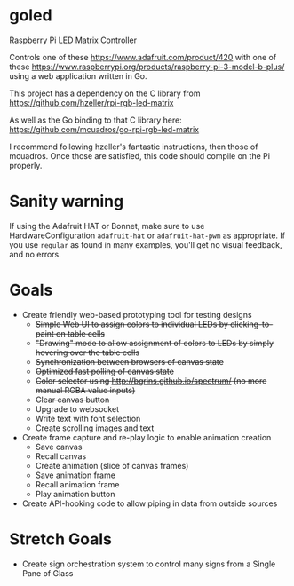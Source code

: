# goled
Raspberry Pi LED Matrix Controller

Controls one of these https://www.adafruit.com/product/420 with one of these https://www.raspberrypi.org/products/raspberry-pi-3-model-b-plus/ using a web application written in Go.

This project has a dependency on the C library from https://github.com/hzeller/rpi-rgb-led-matrix

As well as the Go binding to that C library here: https://github.com/mcuadros/go-rpi-rgb-led-matrix

I recommend following hzeller's fantastic instructions, then those of mcuadros.
Once those are satisfied, this code should compile on the Pi properly.

# Sanity warning

If using the Adafruit HAT or Bonnet, make sure to use HardwareConfiguration `adafruit-hat` or `adafruit-hat-pwm` as appropriate. If you use `regular` as found in many examples, you'll get no visual feedback, and no errors.


# Goals
- Create friendly web-based prototyping tool for testing designs
  - ~~Simple Web UI to assign colors to individual LEDs by clicking-to-paint on table cells~~
  - ~~"Drawing" mode to allow assignment of colors to LEDs by simply hovering over the table cells~~
  - ~~Synchronization between browsers of canvas state~~
  - ~~Optimized fast polling of canvas state~~
  - ~~Color selector using http://bgrins.github.io/spectrum/ (no more manual RGBA value inputs)~~
  - ~~Clear canvas button~~
  - Upgrade to websocket
  - Write text with font selection
  - Create scrolling images and text
- Create frame capture and re-play logic to enable animation creation
  - Save canvas
  - Recall canvas
  - Create animation (slice of canvas frames)
  - Save animation frame
  - Recall animation frame
  - Play animation button
- Create API-hooking code to allow piping in data from outside sources

# Stretch Goals
- Create sign orchestration system to control many signs from a Single Pane of Glass
